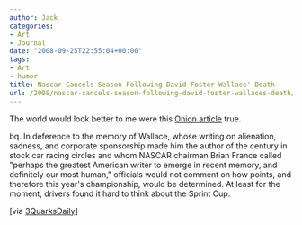 ```yaml
---
author: Jack
categories:
- Art
- Journal
date: "2008-09-25T22:55:04+00:00"
tags:
- Art
- humor
title: Nascar Cancels Season Following David Foster Wallace' Death
url: /2008/nascar-cancels-season-following-david-foster-wallaces-death/
---
```


<span class="drop_cap">T</span>he world would look better to me were this [Onion article][1] true.

bq. In deference to the memory of Wallace, whose writing on alienation, sadness, and corporate sponsorship made him the author of the century in stock car racing circles and whom NASCAR chairman Brian France called "perhaps the greatest American writer to emerge in recent memory, and definitely our most human," officials would not comment on how points, and therefore this year's championship, would be determined. At least for the moment, drivers found it hard to think about the Sprint Cup.

[via [3QuarksDaily][2]]

 [1]: http://www.theonion.com/content/news/nascar_cancels_remainder_of_season
 [2]: http://www.3quarksdaily.com/